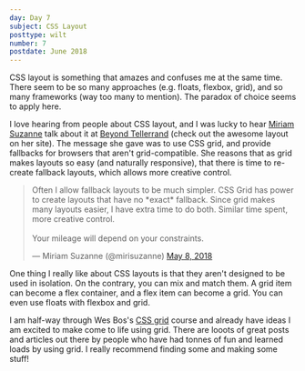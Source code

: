 ```yaml
---
day: Day 7
subject: CSS Layout
posttype: wilt
number: 7
postdate: June 2018
---
```


CSS layout is something that amazes and confuses me at the same time. There seem to be so many approaches (e.g. floats, flexbox, grid), and so many frameworks (way too many to mention). The paradox of choice seems to apply here.

I love hearing from people about CSS layout, and I was lucky to hear [Miriam Suzanne](http://www.miriamsuzanne.com/) talk about it at [Beyond Tellerrand](https://beyondtellerrand.com/events/duesseldorf-2018/speakers) (check out the awesome layout on her site). The message she gave was to use CSS grid, and provide fallbacks for browsers that aren't grid-compatible. She reasons that as grid makes layouts so easy (and naturally responsive), that there is time to re-create fallback layouts, which allows more creative control.

<blockquote>
<p lang="en" dir="ltr">Often I allow fallback layouts to be much simpler. CSS Grid has power to create layouts that have
no *exact* fallback. Since grid makes many layouts easier, I have extra time to do both. Similar
time spent, more creative control.<br><br>Your mileage will depend on your constraints.</p>&mdash;
Miriam Suzanne (@mirisuzanne) <a href="https://twitter.com/mirisuzanne/status/993813309441880064?ref_src=twsrc%5Etfw">May 8, 2018</a></blockquote>

One thing I really like about CSS layouts is that they aren't designed to be used in isolation. On the contrary, you can mix and match them. A grid item can become a flex container, and a flex item can become a grid. You can even use floats with flexbox and grid.

I am half-way through Wes Bos's [CSS grid](https://cssgrid.io/) course and already have ideas I am excited to make come to life using grid. There are looots of great posts and articles out there by people who have had tonnes of fun and learned loads by using grid. I really recommend finding some and making some stuff!